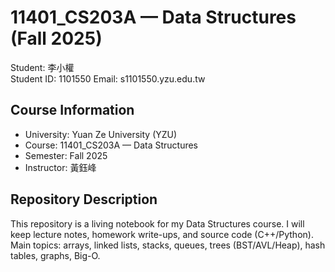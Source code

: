 # 11401_CS203A — Data Structures (Fall 2025)

Student: 李小權  
Student ID: 1101550
Email: s1101550.yzu.edu.tw

## Course Information
- University: Yuan Ze University (YZU)
- Course: 11401_CS203A — Data Structures
- Semester: Fall 2025
- Instructor: 黃鈺峰

## Repository Description
This repository is a living notebook for my Data Structures course.
I will keep lecture notes, homework write-ups, and source code (C++/Python).
Main topics: arrays, linked lists, stacks, queues, trees (BST/AVL/Heap), hash tables, graphs, Big-O.


